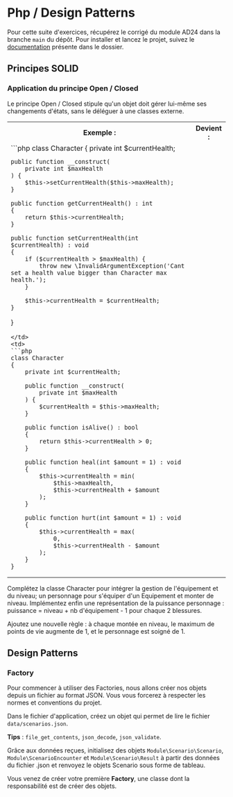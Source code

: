 # Php / Design Patterns

Pour cette suite d'exercices, récupérez le corrigé du module AD24 dans la branche `main` du dépôt.
Pour installer et lancez le projet, suivez le [documentation](../projects/JdR/) présente dans le dossier.

## Principes SOLID

### Application du principe Open / Closed

Le principe Open / Closed stipule qu'un objet doit gérer lui-même ses changements d'états, sans le déléguer à une classes externe.

<table>
<tr>
<th>Exemple :</th>
<th>Devient : </th>
</tr>
<tr>
<td>
```php
class Character
{
    private int $currentHealth;

    public function __construct(
        private int $maxHealth
    ) {
        $this->setCurrentHealth($this->maxHealth);
    }

    public function getCurrentHealth() : int
    {
        return $this->currentHealth;
    }

    public function setCurrentHealth(int $currentHealth) : void
    {
        if ($currentHealth > $maxHealth) {
            throw new \InvalidArgumentException('Cant set a health value bigger than Character max health.');
        }

        $this->currentHealth = $currentHealth;
    }
}
```
</td>
<td>
```php
class Character
{
    private int $currentHealth;

    public function __construct(
        private int $maxHealth
    ) {
        $currentHealth = $this->maxHealth;
    }

    public function isAlive() : bool
    {
        return $this->currentHealth > 0;
    }

    public function heal(int $amount = 1) : void
    {
        $this->currentHealth = min(
            $this->maxHealth,
            $this->currentHealth + $amount
        );
    }

    public function hurt(int $amount = 1) : void
    {
        $this->currentHealth = max(
            0,
            $this->currentHealth - $amount
        );
    }
}
```
</td>
</tr>
</table>

Complétez la classe Character pour intégrer la gestion de l'équipement et du niveau; un personnage pour s'équiper d'un Equipement et monter de niveau.
Implémentez enfin une représentation de la puissance personnage : puissance = niveau + nb d'équipement - 1 pour chaque 2 blessures.

Ajoutez une nouvelle règle : à chaque montée en niveau, le maximum de points de vie augmente de 1, et le personnage est soigné de 1.

## Design Patterns

### Factory

Pour commencer à utiliser des Factories, nous allons créer nos objets depuis un fichier au format JSON. Vous vous forcerez à respecter les normes et conventions du projet.

Dans le fichier d'application, créez un objet qui permet de lire le fichier `data/scenarios.json`.

__Tips__ : `file_get_contents`, `json_decode`, `json_validate`.

Grâce aux données reçues, initialisez des objets `Module\Scenario\Scenario`, `Module\ScenarioEncounter` et `Module\Scenario\Result` à partir des données du fichier .json et renvoyez le objets Scenario sous forme de tableau.

Vous venez de créer votre première **Factory**, une classe dont la responsabilité est de créer des objets.



